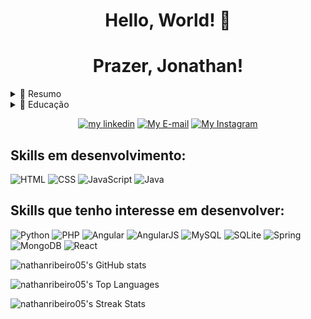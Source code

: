 <h1 align='center'> Hello, World! 👋 </h1>
<h1 align='center'> Prazer, Jonathan!</h1>

<details>
  <summary>📃 Resumo</summary>
 
 ## Sobre mim
 
 <p>
 Sou estudante de graduação em Engenharia Civil pela Universidade Católica do Salvador, onde aproveito para desenvolver minhas soft skills, como trabalho em equipe, comunicação e liderança, por exemplo. Porém venho estudando por conta própria através de cursos e bootcamps na internet com o propósito de fazer uma transição de carreira e ingressar na área tech. Atualmente meus estudos têm foco na linguagem Java (com ênfase em Programação Orientada à Objetos) e Backend, mas possuo conhecimento funcional das tecnologias JavaScript, HTML e CSS.
 </p>

- Hard Skills: Java, HTML, CSS, JavaScript, Git, Github.
  
- Soft Skills: Estudo contínuo, colaboração, capacidade de organização, fácil comunicação.
</details>

<details>
  <summary>📃 Educação</summary>
  
 ## Educação
 
 - Programa ONE, turma 5 | Abril 2023 - o momento
  
  <p>Participante da turma 5 do Programa ONE da Oracle em parceria com a Alura, no qual obtive treinamento em HTML, CSS, JavaScript e estou adquirindo mais conhecimentos e práticas em Java, SQL e Spring durante os meses do programa.</p>

  - Programa Start Capgemini | Maio 2023 - o momento
  
  <p>Participante do Programa Start da Capgemini, no qual obtive treinamento acerca dos conceitos e aplicações da Lógica de Programação e estou incrementando conhecimentos e práticas na trilha de Java, escolhida por mim após treinamento básico.</p>
  
 - Curso completo em Java - Udemy Academy | Janeiro 2023 - o momento
  
  <p>Estudos contínuos de Java através da plataforma Udemy, tendo o curso ministrado pelo professor e programador Nélio Alves.</p>
  
</details>

<div align='center'>

<a href="https://www.linkedin.com/in/jonathan-ribeiro-dev/"><img src="https://img.shields.io/badge/LinkedIn-0077B5?style=for-the-badge&logo=linkedin&logoColor=white" alt="my linkedin"></a>
<a href="mailto:jonathanribeiro05@gmail.com"><img src="https://img.shields.io/badge/Gmail-D14836?style=for-the-badge&logo=gmail&logoColor=white" alt="My E-mail"></a>
<a href="https://www.instagram.com/nathanribeiro05/"><img src="https://img.shields.io/badge/Instagram-E4405F?style=for-the-badge&logo=instagram&logoColor=white" alt="My Instagram"></a>

</div>

<h2> Skills em desenvolvimento: </h2>

<div>

 ![HTML](https://img.shields.io/badge/HTML5-E34F26?style=for-the-badge&logo=html5&logoColor=white)
 ![CSS](https://img.shields.io/badge/CSS3-1572B6?style=for-the-badge&logo=css3&logoColor=white)
 ![JavaScript](https://img.shields.io/badge/JavaScript-F7DF1E?style=for-the-badge&logo=javascript&logoColor=black)
 ![Java](https://img.shields.io/badge/Java-ED8B00?style=for-the-badge&logo=java&logoColor=white)

</div>

<h2> Skills que tenho interesse em desenvolver: </h2>

<div>

 ![Python](https://img.shields.io/badge/Python-14354C?style=for-the-badge&logo=python&logoColor=white)
 ![PHP](https://img.shields.io/badge/PHP-777BB4?style=for-the-badge&logo=php&logoColor=white)
 ![Angular](https://img.shields.io/badge/Angular-DD0031?style=for-the-badge&logo=angular&logoColor=white)
 ![AngularJS](https://img.shields.io/badge/AngularJS-E23237?style=for-the-badge&logo=angularjs&logoColor=white)
 ![MySQL](https://img.shields.io/badge/mysql-%2300f.svg?style=for-the-badge&logo=mysql&logoColor=white)
 ![SQLite](https://img.shields.io/badge/sqlite-%2307405e.svg?style=for-the-badge&logo=sqlite&logoColor=white)
 ![Spring](https://img.shields.io/badge/Spring-6DB33F?style=for-the-badge&logo=spring&logoColor=white)
 ![MongoDB](https://img.shields.io/badge/MongoDB-4EA94B?style=for-the-badge&logo=mongodb&logoColor=white)
 ![React](https://img.shields.io/badge/React-20232A?style=for-the-badge&logo=react&logoColor=61DAFB)
 

</div>

<div>

 ![nathanribeiro05's GitHub stats](https://github-readme-stats.vercel.app/api?username=nathanribeiro05&show_icons=true&theme=transparent)
  
![nathanribeiro05's Top Languages](https://github-readme-stats.vercel.app/api/top-langs/?username=nathanribeiro05&theme=default&show_icons=true&hide_border=true&layout=compact)
  
 ![nathanribeiro05's Streak Stats](https://github-readme-streak-stats.herokuapp.com/?user=nathanribeiro05&theme=vue-dark&hide_border=true)
</div>
